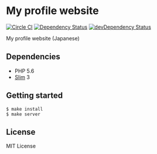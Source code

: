 # My profile website
[![Circle CI](https://img.shields.io/circleci/project/pine/profile-website/master.svg?style=flat-square)](https://circleci.com/gh/pine/profile-website/tree/master)
[![Dependency Status](https://img.shields.io/david/pine/profile-website.svg?style=flat-square)](https://david-dm.org/pine/profile-website)
[![devDependency Status](https://img.shields.io/david/dev/pine/profile-website.svg?style=flat-square)](https://david-dm.org/pine/profile-website#info=devDependencies)

My profile website (Japanese)

## Dependencies

- PHP 5.6
- [Slim](http://www.slimframework.com/) 3

## Getting started

```
$ make install
$ make server
```

## License
MIT License
